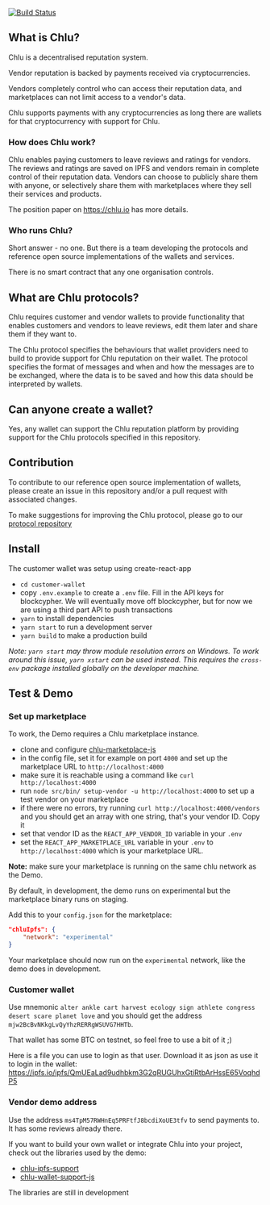 
[![Build Status](https://travis-ci.org/ChluNetwork/chlu-demo.svg?branch=master)](https://travis-ci.org/ChluNetwork/chlu-demo.svg?branch=master)

## What is Chlu?

Chlu is a decentralised reputation system.

Vendor reputation is backed by payments received via cryptocurrencies.

Vendors completely control who can access their reputation data, and
marketplaces can not limit access to a vendor's data.

Chlu supports payments with any cryptocurrencies as long there are
wallets for that cryptocurrency with support for Chlu.

### How does Chlu work?

Chlu enables paying customers to leave reviews and ratings for
vendors. The reviews and ratings are saved on IPFS and vendors remain
in complete control of their reputation data. Vendors can choose to
publicly share them with anyone, or selectively share them with
marketplaces where they sell their services and products.

The position paper on https://chlu.io has more details.

### Who runs Chlu?

Short answer - no one. But there is a team developing the protocols
and reference open source implementations of the wallets and services.

There is no smart contract that any one organisation controls.

## What are Chlu protocols?

Chlu requires customer and vendor wallets to provide functionality
that enables customers and vendors to leave reviews, edit them later
and share them if they want to.

The Chlu protocol specifies the behaviours that wallet providers need
to build to provide support for Chlu reputation on their wallet. The
protocol specifies the format of messages and when and how the
messages are to be exchanged, where the data is to be saved and how
this data should be interpreted by wallets.

## Can anyone create a wallet?

Yes, any wallet can support the Chlu reputation platform by providing
support for the Chlu protocols specified in this repository.

## Contribution

To contribute to our reference open source implementation of wallets,
please create an issue in this repository and/or a pull request with
associated changes.

To make suggestions for improving the Chlu protocol, please go to our
[protocol repository](https://github.com/ChluNetwork/chlu-protocol)

## Install

The customer wallet was setup using create-react-app

- `cd customer-wallet`
- copy `.env.example` to create a `.env` file. Fill in the API keys for blockcypher. We will eventually move off blockcypher, but for now we are using a third part API to push transactions
- `yarn` to install dependencies
- `yarn start` to run a development server
- `yarn build` to make a production build

_Note: `yarn start` may throw module resolution errors on Windows. To work around this issue, `yarn xstart` can be used instead. This requires the `cross-env` package installed globally on the developer machine._

## Test & Demo

### Set up marketplace

To work, the Demo requires a Chlu marketplace instance.

- clone and configure [chlu-marketplace-js](https://github.com/ChluNetwork/chlu-marketplace-js)
- in the config file, set it for example on port `4000` and set up the marketplace URL to `http://localhost:4000`
- make sure it is reachable using a command like `curl http://localhost:4000`
- run `node src/bin/ setup-vendor -u http://localhost:4000` to set up a test vendor on your marketplace
- if there were no errors, try running `curl http://localhost:4000/vendors` and you should get an array with one string, that's your vendor ID. Copy it
- set that vendor ID as the `REACT_APP_VENDOR_ID` variable in your `.env`
- set the `REACT_APP_MARKETPLACE_URL` variable in your `.env` to `http://localhost:4000` which is your marketplace URL.

__Note:__ make sure your marketplace is running on the same chlu network as the Demo.

By default, in development, the demo runs on experimental but the marketplace binary runs on staging.

Add this to your `config.json` for the marketplace:

```json
"chluIpfs": {
    "network": "experimental"
}
```

Your marketplace should now run on the `experimental` network, like the demo does in development.

### Customer wallet

Use mnemonic `alter ankle cart harvest ecology sign athlete congress desert scare planet love` and you should get the address
`mjw2BcBvNKkgLvQyYhzRERRgWSUVG7HHTb`.

That wallet has some BTC on testnet, so feel free to use a bit of it ;)

Here is a file you can use to login as that user. Download it as json as use it to login in the
wallet: https://ipfs.io/ipfs/QmUEaLad9udhbkm3G2qRUGUhxGtiRtbArHssE65VoqhdP5

### Vendor demo address

Use the address `ms4TpM57RWHnEq5PRFtfJ8bcdiXoUE3tfv` to send payments to. It has some reviews already there.

If you want to build your own wallet or integrate Chlu into your
project, check out the libraries used by the demo:

- [chlu-ipfs-support](https://github.com/ChluNetwork/chlu-ipfs-support)
- [chlu-wallet-support-js](https://github.com/ChluNetwork/chlu-wallet-support-js)

The libraries are still in development
